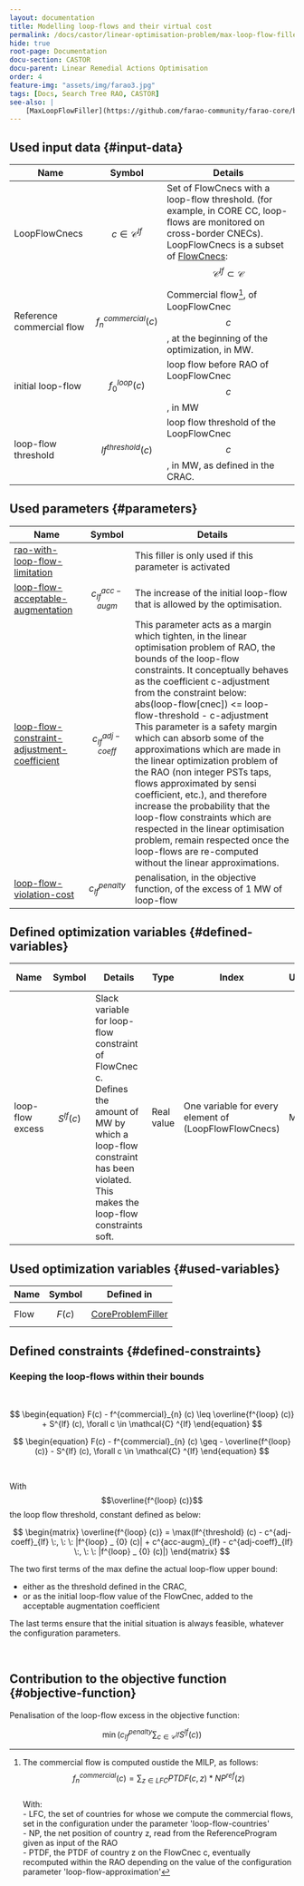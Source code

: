 ```yaml
---
layout: documentation
title: Modelling loop-flows and their virtual cost
permalink: /docs/castor/linear-optimisation-problem/max-loop-flow-filler
hide: true
root-page: Documentation
docu-section: CASTOR
docu-parent: Linear Remedial Actions Optimisation
order: 4
feature-img: "assets/img/farao3.jpg"
tags: [Docs, Search Tree RAO, CASTOR]
see-also: |
    [MaxLoopFlowFiller](https://github.com/farao-community/farao-core/blob/master/ra-optimisation/search-tree-rao/src/main/java/com/farao_community/farao/search_tree_rao/linear_optimisation/algorithms/fillers/MaxLoopFlowFiller.java)
---
```


## Used input data {#input-data}

| Name | Symbol | Details |
|---|---|---|
| LoopFlowCnecs | $$c \in \mathcal{C} ^{lf}$$ | Set of FlowCnecs with a loop-flow threshold. (for example, in CORE CC, loop-flows are monitored on cross-border CNECs). LoopFlowCnecs is a subset of [FlowCnecs](core-problem-filler#input-data): $$\mathcal{C} ^{lf} \subset \mathcal{C}$$ |
| Reference commercial flow | $$f^{commercial}_{n} (c)$$ | Commercial flow[^1], of LoopFlowCnec $$c$$, at the beginning of the optimization, in MW. |
| initial loop-flow | $$f^{loop} _ {0} (c)$$ | loop flow before RAO of LoopFlowCnec $$c$$, in MW |
| loop-flow threshold | $$lf^{threshold} (c)$$ | loop flow threshold of the LoopFlowCnec $$c$$, in MW, as defined in the CRAC. |

[^1]: The commercial flow is computed oustide the MILP, as follows: <br> $$f^{commercial}_{n} (c) = \sum_{z \in LFC} PTDF(c,z) * NP^{ref}(z)$$ <br> With: <br> - LFC, the set of countries for whose we compute the commercial flows, set in the configuration under the parameter 'loop-flow-countries' <br> - NP, the net position of country z, read from the ReferenceProgram given as input of the RAO <br> - PTDF, the PTDF of country z on the FlowCnec c, eventually recomputed within the RAO depending on the value of the configuration parameter 'loop-flow-approximation'

## Used parameters {#parameters}

| Name | Symbol | Details |
|---|---|---|
| [rao-with-loop-flow-limitation](/docs/parameters#rao-with-loop-flow-limitation) |  | This filler is only used if this parameter is activated |
| [loop-flow-acceptable-augmentation](/docs/parameters#loop-flow-acceptable-augmentation) | $$c^{acc-augm}_{lf}$$ | The increase of the initial loop-flow that is allowed by the optimisation. |
| [loop-flow-constraint-adjustment-coefficient](/docs/parameters#loop-flow-constraint-adjustment-coefficient) | $$c^{adj-coeff}_{lf}$$ | This parameter acts as a margin which tighten, in the linear optimisation problem of RAO, the bounds of the loop-flow constraints. It conceptually behaves as the coefficient c-adjustment from the constraint below: <br> abs(loop-flow[cnec]) <= loop-flow-threshold - c-adjustment <br> This parameter is a safety margin which can absorb some of the approximations which are made in the linear optimization problem of the RAO (non integer PSTs taps, flows approximated by sensi coefficient, etc.), and therefore increase the probability that the loop-flow constraints which are respected in the linear optimisation problem, remain respected once the loop-flows are re-computed without the linear approximations. |
| [loop-flow-violation-cost](/docs/parameters#loop-flow-violation-cost) | $$c^{penalty}_{lf}$$ | penalisation, in the objective function, of the excess of 1 MW of loop-flow |

## Defined optimization variables {#defined-variables}

| Name | Symbol | Details | Type | Index | Unit | Lower bound | Upper bound |
|---|---|---|---|---|---|---|---|
| loop-flow excess | $$S^{lf} (c)$$ | Slack variable for loop-flow constraint of FlowCnec c. <br> Defines the amount of MW by which a loop-flow constraint has been violated. <br> This makes the loop-flow constraints soft. | Real value | One variable for every element of (LoopFlowFlowCnecs) | MW | 0 | $$+\infty$$ |

## Used optimization variables {#used-variables}

| Name | Symbol | Defined in |
|---|---|---|
| Flow | $$F(c)$$ | [CoreProblemFiller](core-problem-filler#defined-variables) |

## Defined constraints {#defined-constraints}

### Keeping the loop-flows within their bounds

<br>

$$
\begin{equation}
F(c) - f^{commercial}_{n} (c) \leq \overline{f^{loop} (c)} + S^{lf} (c), \forall c \in \mathcal{C} ^{lf}
\end{equation}
$$  

$$
\begin{equation}
F(c) - f^{commercial}_{n} (c) \geq - \overline{f^{loop} (c)} - S^{lf} (c), \forall c \in \mathcal{C} ^{lf}
\end{equation}
$$  

<br>

With $$\overline{f^{loop} (c)}$$ the loop flow threshold, constant defined as below:  

$$
\begin{matrix}
\overline{f^{loop} (c)} = \max(lf^{threshold} (c) - c^{adj-coeff}_{lf} \:, \: \: |f^{loop} _ {0} (c)| + c^{acc-augm}_{lf} - c^{adj-coeff}_{lf} \:, \: \: |f^{loop} _ {0} (c)|)
\end{matrix}
$$

The two first terms of the max define the actual loop-flow upper bound: 
- either as the threshold defined in the CRAC,
- or as the initial loop-flow value of the FlowCnec, added to the acceptable augmentation coefficient  

The last terms ensure that the initial situation is always feasible, whatever the configuration parameters.

<br>

## Contribution to the objective function {#objective-function}

Penalisation of the loop-flow excess in the objective function:  

$$
\begin{equation}
\min (c^{penalty}_{lf} \sum_{c \in \mathcal{C} ^{lf}} S^{lf} (c))
\end{equation}
$$